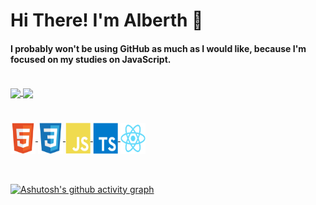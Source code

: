 # Hi There! I'm Alberth 👋

#### I probably won't be using GitHub as much as I would like, because I'm focused on my studies on JavaScript.
<br/>

<div>
    <a href="https://github.com/Neanimever">
    <img width="50%" align="center" src="https://github-readme-stats-sigma-five.vercel.app/api?username=Neanimever&show_icons=true&count_private=true&bg_color=000&title_color=48e91c&text_color=fff&icon_color=gold&hide_border=true" />
    <img width="42%" align="center" src="https://github-readme-stats-i4ys-li8bcnd9l-neanimever.vercel.app/api/top-langs/?username=Neanimever&layout=compact&bg_color=000&text_color=fff&title_color=48e91c&hide_border=true&count-private=true" />
</div>

#

<div style="display: inline_block">
    <img align="center" alt="HTML" height="50" width="40" src="https://raw.githubusercontent.com/devicons/devicon/master/icons/html5/html5-original.svg">
    <img align="center" alt="CSS" height="50" width="40" src="https://raw.githubusercontent.com/devicons/devicon/master/icons/css3/css3-original.svg">
    <img align="center" alt="JavaScript" height="50" width="40" src="https://raw.githubusercontent.com/devicons/devicon/master/icons/javascript/javascript-plain.svg">
    <img align="center" alt="TypeScript" height="50" width="40" src="https://raw.githubusercontent.com/devicons/devicon/master/icons/typescript/typescript-plain.svg">
    <img align="center" alt="React" height="50" width="40" src="https://raw.githubusercontent.com/devicons/devicon/master/icons/react/react-original.svg">
</div>

<br/>
<br/>

[![Ashutosh's github activity graph](https://github-readme-activity-graph.vercel.app/graph?username=Neanimever&bg_color=000000&color=4be91c&line=4be91c&point=ffffff&area=true&hide_border=true)](https://github.com/ashutosh00710/github-readme-activity-graph)
